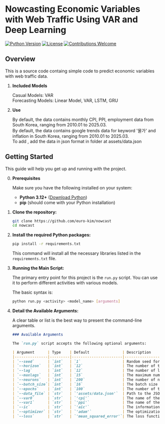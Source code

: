 # Nowcasting Economic Variables with Web Traffic Using VAR and Deep Learning
[![Python Version](https://img.shields.io/badge/python-3.12+-blue.svg)](https://www.python.org/downloads/)
[![License](https://img.shields.io/badge/License-MIT-yellow.svg)](https://opensource.org/licenses/MIT)
[![Contributions Welcome](https://img.shields.io/badge/Contributions-Welcome-brightgreen.svg)](https://github.com/euro-kim/nowcast/pulls)

## Overview
This is a source code containg simple code to predict economic variables with web traffic data.

1. **Included Models**
    
    Casual Models: VAR <br />
    Forecasting Models: Linear Model, VAR, LSTM, GRU <br />

2. **Use**

    By default, the data contains monthly CPI, PPI, employment data from South Korea, ranging from 2010.01 to 2025.03. <br />
    By default, the data contains google trends data for keyword '물가' and inflation in South Korea, ranging from 2010.01 to 2025.03. <br />
    To add , add the data in json format in folder at assets/data.json <br />

## Getting Started 

This guide will help you get up and running with the project.

0. **Prerequisites**

    Make sure you have the following installed on your system:
    
    * **Python 3.12+** ([Download Python](https://www.python.org/downloads/))
    * **pip** (should come with your Python installation)


1.  **Clone the repository:**

    ```bash
    git clone https://github.com/euro-kim/nowcast
    cd nowcast
    ```

2.  **Install the required Python packages:**

    ```bash
    pip install -r requirements.txt
    ```

    This command will install all the necessary libraries listed in the `requirements.txt` file.
    
4. **Running the Main Script:**

    The primary entry point for this project is the `run.py` script. You can use it to perform different activities with various models.
    
    The basic syntax is:
    
    ```bash
    python run.py <activity> <model_name> [arguments]
    
    ```
5. **Detail the Available Arguments:**

    A clear table or list is the best way to present the command-line arguments.
            
    ```markdown
    ### Available Arguments
    
    The `run.py` script accepts the following optional arguments:
    
    | Argument      | Type    | Default               | Description                                                                     |
    |---------------|---------|-----------------------|---------------------------------------------------------------------------------|
    | `--seed`      | `int`   | `1`                   | Random seed for reproducibility.                                                |
    | `--horizon`   | `int`   | `12`                  | The number of time steps to forecast.                                           |
    | `--lag`       | `int`   | `12`                  | The number of lagged observations to use for VAR.                               |
    | `--maxlags`   | `int`   | `15`                  | The maximum number of lags to consider for VAR order selection.                 |
    | `--neurons`   | `int`   | `200`                 | The number of neurons in the deep learning model's layers.                      |
    | `--batch_size`| `int`   | `16`                  | The batch size for training deep learning models.                               |
    | `--epochs`    | `int`   | `100`                 | The number of training epochs for deep learning.                                |
    | `--data_file` | `str`   | `'assets/data.json'`  | Path to the JSON data file containing your economic and web traffic data.       |
    | `--var0`      | `str`   | `'cpi'`               | The name of the first economic variable.                                        |
    | `--var1`      | `str`   | `'ppi'`               | The name of the second economic variable.                                       |
    | `--ic`        | `str`   | `'aic'`               | The information criterion for VAR order selection (`aic`, `bic`, `hqic`).       |
    | `--optimizer` | `str`   | `'adam'`              | The optimization algorithm for deep learning (`adam`, `sgd`).                   |
    | `--loss`      | `str`   | `'mean_squared_error'`| The loss function for deep learning (`mean_squared_error`, `mae`).              |
    ```

